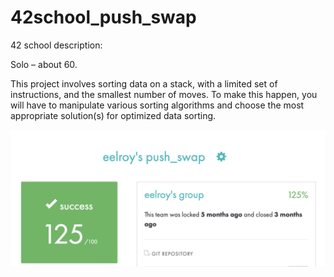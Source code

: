 # 42school_push_swap



42 school description:


Solo – about 60.


This project involves sorting data on a stack, with a limited set of instructions, and the smallest number of moves. To make this happen, you will have to manipulate various sorting algorithms and choose the most appropriate solution(s) for optimized data sorting.


![This is an image](https://github.com/d-vasily/42school_push_swap/blob/main/score.png)
